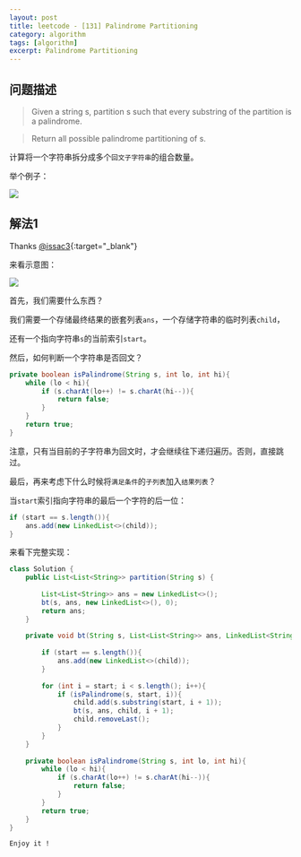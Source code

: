 ```yaml
---
layout: post
title: leetcode - [131] Palindrome Partitioning
category: algorithm
tags: [algorithm]
excerpt: Palindrome Partitioning
---
```


## 问题描述  

> Given a string s, partition s such that every substring of the partition is a palindrome.  

> Return all possible palindrome partitioning of s.  

计算将一个字符串拆分成多个`回文子字符串`的组合数量。  

举个例子：  

![](https://yyc-images.oss-cn-beijing.aliyuncs.com/leetcode_131_demo.png)  


## 解法1  

Thanks [@issac3](https://leetcode.com/problems/subsets/discuss/27281/A-general-approach-to-backtracking-questions-in-Java-(Subsets-Permutations-Combination-Sum-Palindrome-Partitioning)){:target="_blank"}  

来看示意图：  

![](https://yyc-images.oss-cn-beijing.aliyuncs.com/leetcode_131_key.png)  

首先，我们需要什么东西？  

我们需要一个存储最终结果的嵌套列表`ans`，一个存储字符串的临时列表`child`，  

还有一个指向字符串`s`的当前索引`start`。  


然后，如何判断一个字符串是否回文？  

``` java
private boolean isPalindrome(String s, int lo, int hi){
    while (lo < hi){
        if (s.charAt(lo++) != s.charAt(hi--)){
            return false;
        }
    }
    return true;
}
```

注意，只有当目前的子字符串为回文时，才会继续往下递归遍历。否则，直接跳过。  

最后，再来考虑下什么时候将`满足条件`的`子列表`加入`结果列表`？  

当`start`索引指向字符串的最后一个字符的后一位：  

``` java
if (start == s.length()){
    ans.add(new LinkedList<>(child));
}
```


来看下完整实现：  


``` java
class Solution {
    public List<List<String>> partition(String s) {
        
        List<List<String>> ans = new LinkedList<>();
        bt(s, ans, new LinkedList<>(), 0);
        return ans;
    }
    
    private void bt(String s, List<List<String>> ans, LinkedList<String> child, int start){
        
        if (start == s.length()){
            ans.add(new LinkedList<>(child));
        }
        
        for (int i = start; i < s.length(); i++){
            if (isPalindrome(s, start, i)){
                child.add(s.substring(start, i + 1));
                bt(s, ans, child, i + 1);
                child.removeLast();
            }
        }
    }
    
    private boolean isPalindrome(String s, int lo, int hi){
        while (lo < hi){
            if (s.charAt(lo++) != s.charAt(hi--)){
                return false;
            }
        }
        return true;
    }
}
```

`Enjoy it ! `